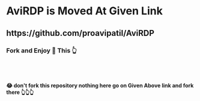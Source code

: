 # AviRDP is Moved At Given Link

<h2 href="https://github.com/proavipatil/AviRDP">https://github.com/proavipatil/AviRDP</h2>


### Fork and Enjoy 💞 This 👆


<br><br>

#### 😂 don't fork this repository nothing here go on Given Above link and fork there 👆👆👆
